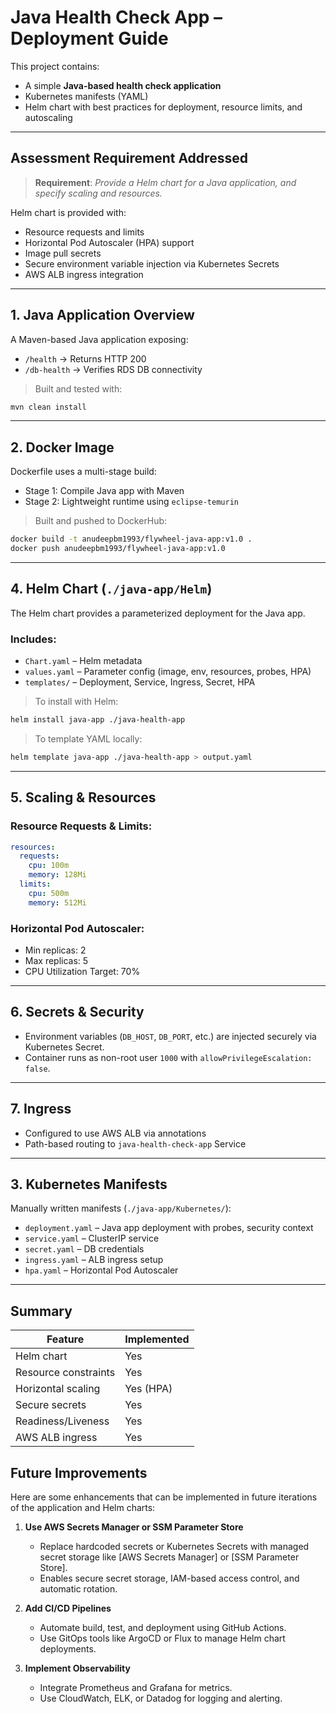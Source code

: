 # Java Health Check App – Deployment Guide

This project contains:
- A simple **Java-based health check application**
- Kubernetes manifests (YAML)
- Helm chart with best practices for deployment, resource limits, and autoscaling

---

## Assessment Requirement Addressed

> **Requirement**: _Provide a Helm chart for a Java application, and specify scaling and resources._

Helm chart is provided with:
- Resource requests and limits  
- Horizontal Pod Autoscaler (HPA) support  
- Image pull secrets  
- Secure environment variable injection via Kubernetes Secrets  
- AWS ALB ingress integration

---

## 1. Java Application Overview

A Maven-based Java application exposing:
- `/health` → Returns HTTP 200
- `/db-health` → Verifies RDS DB connectivity

> Built and tested with:
```bash
mvn clean install
```

---

## 2. Docker Image

Dockerfile uses a multi-stage build:
- Stage 1: Compile Java app with Maven
- Stage 2: Lightweight runtime using `eclipse-temurin`

> Built and pushed to DockerHub:
```bash
docker build -t anudeepbm1993/flywheel-java-app:v1.0 .
docker push anudeepbm1993/flywheel-java-app:v1.0
```

---

## 4. Helm Chart (`./java-app/Helm`)

The Helm chart provides a parameterized deployment for the Java app.

### Includes:
- `Chart.yaml` – Helm metadata
- `values.yaml` – Parameter config (image, env, resources, probes, HPA)
- `templates/` – Deployment, Service, Ingress, Secret, HPA

> To install with Helm:
```bash
helm install java-app ./java-health-app
```

> To template YAML locally:
```bash
helm template java-app ./java-health-app > output.yaml
```

---

## 5. Scaling & Resources

### Resource Requests & Limits:
```yaml
resources:
  requests:
    cpu: 100m
    memory: 128Mi
  limits:
    cpu: 500m
    memory: 512Mi
```

### Horizontal Pod Autoscaler:
- Min replicas: 2  
- Max replicas: 5  
- CPU Utilization Target: 70%

---

##  6. Secrets & Security

- Environment variables (`DB_HOST`, `DB_PORT`, etc.) are injected securely via Kubernetes Secret.
- Container runs as non-root user `1000` with `allowPrivilegeEscalation: false`.

---

## 7. Ingress

- Configured to use AWS ALB via annotations
- Path-based routing to `java-health-check-app` Service

---
## 3. Kubernetes Manifests

Manually written manifests (`./java-app/Kubernetes/`):
- `deployment.yaml` – Java app deployment with probes, security context
- `service.yaml` – ClusterIP service
- `secret.yaml` – DB credentials
- `ingress.yaml` – ALB ingress setup
- `hpa.yaml` – Horizontal Pod Autoscaler

---



## Summary

| Feature               | Implemented |
|-----------------------|-------------|
| Helm chart            |  Yes       |
| Resource constraints  |  Yes       |
| Horizontal scaling    |  Yes (HPA) |
| Secure secrets        |  Yes       |
| Readiness/Liveness    |  Yes       |
| AWS ALB ingress       |  Yes       |


## Future Improvements

Here are some enhancements that can be implemented in future iterations of the application and Helm charts:

1. **Use AWS Secrets Manager or SSM Parameter Store**  
   - Replace hardcoded secrets or Kubernetes Secrets with managed secret storage like [AWS Secrets Manager] or [SSM Parameter Store].  
   - Enables secure secret storage, IAM-based access control, and automatic rotation.

2. **Add CI/CD Pipelines**  
   - Automate build, test, and deployment using GitHub Actions.  
   - Use GitOps tools like ArgoCD or Flux to manage Helm chart deployments.

3. **Implement Observability**  
   - Integrate Prometheus and Grafana for metrics.  
   - Use CloudWatch, ELK, or Datadog for logging and alerting.



